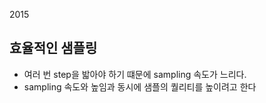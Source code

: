 2015


## 효율적인 샘플링
- 여러 번 step을 밟아야 하기 떄문에 sampling 속도가 느리다.
- sampling 속도와 높임과 동시에 샘플의 퀄리티를 높이려고 한다